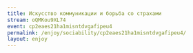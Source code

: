 ```yaml
---
title: Искусство коммуникации и борьба со страхами
stream: oQMKou9XL74
event: cp2eaes21ha1misntdvgafipeu4
permalink: /enjoy/sociability/cp2eaes21ha1misntdvgafipeu4/
layout: enjoy
---
```

